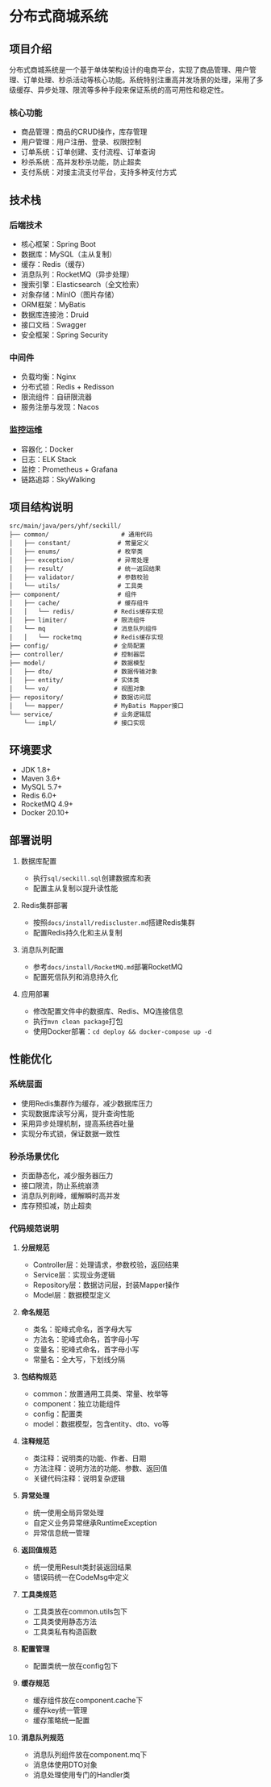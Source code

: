 # 分布式商城系统

## 项目介绍
分布式商城系统是一个基于单体架构设计的电商平台，实现了商品管理、用户管理、订单处理、秒杀活动等核心功能。系统特别注重高并发场景的处理，采用了多级缓存、异步处理、限流等多种手段来保证系统的高可用性和稳定性。

### 核心功能
- 商品管理：商品的CRUD操作，库存管理
- 用户管理：用户注册、登录、权限控制
- 订单系统：订单创建、支付流程、订单查询
- 秒杀系统：高并发秒杀功能，防止超卖
- 支付系统：对接主流支付平台，支持多种支付方式

## 技术栈

### 后端技术
- 核心框架：Spring Boot
- 数据库：MySQL（主从复制）
- 缓存：Redis（缓存）
- 消息队列：RocketMQ（异步处理）
- 搜索引擎：Elasticsearch（全文检索）
- 对象存储：MinIO（图片存储）
- ORM框架：MyBatis
- 数据库连接池：Druid
- 接口文档：Swagger
- 安全框架：Spring Security

### 中间件
- 负载均衡：Nginx
- 分布式锁：Redis + Redisson
- 限流组件：自研限流器
- 服务注册与发现：Nacos

### 监控运维
- 容器化：Docker
- 日志：ELK Stack
- 监控：Prometheus + Grafana
- 链路追踪：SkyWalking

## 项目结构说明

```
src/main/java/pers/yhf/seckill/
├── common/                    # 通用代码
│   ├── constant/             # 常量定义
│   ├── enums/                # 枚举类
│   ├── exception/            # 异常处理
│   ├── result/               # 统一返回结果
│   ├── validator/            # 参数校验
│   └── utils/                # 工具类
├── component/                # 组件
│   ├── cache/                # 缓存组件
│   │   └── redis/           # Redis缓存实现
│   ├── limiter/             # 限流组件
│   └── mq                   # 消息队列组件
│   │   └── rocketmq         # Redis缓存实现
├── config/                  # 全局配置
├── controller/              # 控制器层
├── model/                   # 数据模型
│   ├── dto/                 # 数据传输对象
│   ├── entity/              # 实体类
│   └── vo/                  # 视图对象
├── repository/              # 数据访问层
│   └── mapper/              # MyBatis Mapper接口
└── service/                 # 业务逻辑层
    └── impl/                # 接口实现
```

## 环境要求
- JDK 1.8+
- Maven 3.6+
- MySQL 5.7+
- Redis 6.0+
- RocketMQ 4.9+
- Docker 20.10+

## 部署说明
1. 数据库配置
   - 执行`sql/seckill.sql`创建数据库和表
   - 配置主从复制以提升读性能

2. Redis集群部署
   - 按照`docs/install/rediscluster.md`搭建Redis集群
   - 配置Redis持久化和主从复制

3. 消息队列配置
   - 参考`docs/install/RocketMQ.md`部署RocketMQ
   - 配置死信队列和消息持久化

4. 应用部署
   - 修改配置文件中的数据库、Redis、MQ连接信息
   - 执行`mvn clean package`打包
   - 使用Docker部署：`cd deploy && docker-compose up -d`

## 性能优化

### 系统层面
- 使用Redis集群作为缓存，减少数据库压力
- 实现数据库读写分离，提升查询性能
- 采用异步处理机制，提高系统吞吐量
- 实现分布式锁，保证数据一致性

### 秒杀场景优化
- 页面静态化，减少服务器压力
- 接口限流，防止系统崩溃
- 消息队列削峰，缓解瞬时高并发
- 库存预扣减，防止超卖

### 代码规范说明

1. **分层规范**
   - Controller层：处理请求，参数校验，返回结果
   - Service层：实现业务逻辑
   - Repository层：数据访问层，封装Mapper操作
   - Model层：数据模型定义

2. **命名规范**
   - 类名：驼峰式命名，首字母大写
   - 方法名：驼峰式命名，首字母小写
   - 变量名：驼峰式命名，首字母小写
   - 常量名：全大写，下划线分隔

3. **包结构规范**
   - common：放置通用工具类、常量、枚举等
   - component：独立功能组件
   - config：配置类
   - model：数据模型，包含entity、dto、vo等

4. **注释规范**
   - 类注释：说明类的功能、作者、日期
   - 方法注释：说明方法的功能、参数、返回值
   - 关键代码注释：说明复杂逻辑

5. **异常处理**
   - 统一使用全局异常处理
   - 自定义业务异常继承RuntimeException
   - 异常信息统一管理

6. **返回值规范**
   - 统一使用Result类封装返回结果
   - 错误码统一在CodeMsg中定义

7. **工具类规范**
   - 工具类放在common.utils包下
   - 工具类使用静态方法
   - 工具类私有构造函数

8. **配置管理**
   - 配置类统一放在config包下

9. **缓存规范**
   - 缓存组件放在component.cache下
   - 缓存key统一管理
   - 缓存策略统一配置

10. **消息队列规范**
    - 消息队列组件放在component.mq下
    - 消息体使用DTO对象
    - 消息处理使用专门的Handler类

